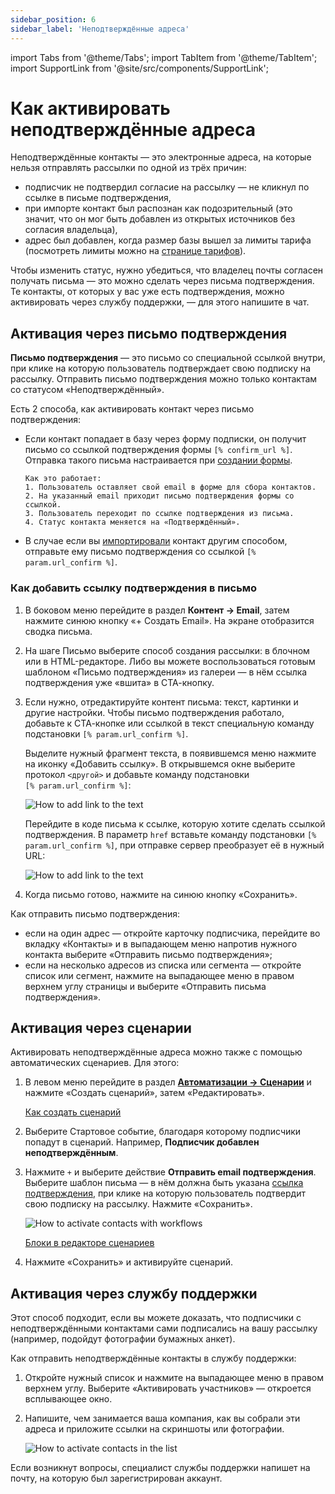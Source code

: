```yaml
---
sidebar_position: 6
sidebar_label: 'Неподтверждённые адреса'
---
```


import Tabs from '@theme/Tabs';
import TabItem from '@theme/TabItem';
import SupportLink from '@site/src/components/SupportLink';

# Как активировать неподтверждённые адреса

Неподтверждённые контакты — это электронные адреса, на которые нельзя отправлять рассылки по одной из трёх причин:

- подписчик не подтвердил согласие на рассылку — не кликнул по ссылке в письме подтверждения,
- при импорте контакт был распознан как подозрительный (это значит, что он мог быть добавлен из открытых источников без согласия владельца),
- адрес был добавлен, когда размер базы вышел за лимиты тарифа (посмотреть лимиты можно на [странице тарифов](https://app.sendsay.ru/billing/plans)).

Чтобы изменить статус, нужно убедиться, что владелец почты согласен получать письма — это можно сделать через письма подтверждения. Те контакты, от которых у вас уже есть подтверждения, можно активировать через службу поддержки, — для этого <SupportLink>напишите в чат</SupportLink>.

## Активация через письмо подтверждения

**Письмо подтверждения** — это письмо со специальной ссылкой внутри, при клике на которую пользователь подтверждает свою подписку на рассылку. Отправить письмо подтверждения можно только контактам со статусом «Неподтверждённый».

Есть 2 способа, как активировать контакт через письмо подтверждения:

- Если контакт попадает в базу через форму подписки, он получит письмо со ссылкой подтверждения формы `[% confirm_url %]`. Отправка такого письма настраивается при [создании формы](https://docs.sendsay.ru/forms/signup-forms#как-создать-форму).

      Как это работает:
      1. Пользователь оставляет свой email в форме для сбора контактов.
      2. На указанный email приходит письмо подтверждения формы со ссылкой.
      3. Пользователь переходит по ссылке подтверждения из письма.
      4. Статус контакта меняется на «Подтверждённый».

- В случае если вы [импортировали](https://docs.sendsay.ru/subscribers/import-and-export/how-to-import-subscribers) контакт другим способом, отправьте ему письмо подтверждения со ссылкой `[% param.url_confirm %]`.

### Как добавить ссылку подтверждения в письмо

1. В боковом меню перейдите в раздел **Контент → Email**, затем нажмите синюю кнопку «+&nbsp;Создать Email». На экране отобразится сводка письма.
2. На шаге Письмо выберите способ создания рассылки: в блочном или в HTML-редакторе. Либо вы можете воспользоваться готовым шаблоном «Письмо подтверждения» из галереи — в нём ссылка подтверждения уже «вшита» в СТА-кнопку.
3. Если нужно, отредактируйте контент письма: текст, картинки и другие настройки. Чтобы письмо подтверждения работало, добавьте к СТА-кнопке или ссылкой в текст специальную команду подстановки `[% param.url_confirm %]`.

   <Tabs>
   <TabItem value="key1" label="В блочном редакторе" default>

   Выделите нужный фрагмент текста, в появившемся меню нажмите на иконку «Добавить ссылку». В открывшемся окне выберите протокол `<другой>` и добавьте команду подстановки <br/>
   `[% param.url_confirm %]`:

   ![How to add link to the text](/img/subscribers/contacts/how-to-activate-inactive-contacts/how-to-add-link-to-the-text-1.gif)

   </TabItem>
   <TabItem value="key2" label="В HTML-редакторе">

   Перейдите в коде письма к ссылке, которую хотите сделать ссылкой подтверждения. В параметр `href` вставьте команду подстановки `[% param.url_confirm %]`, при отправке сервер преобразует её в нужный URL:

   ![How to add link to the text](/img/subscribers/contacts/how-to-activate-inactive-contacts/how-to-add-link-to-the-text-2.gif)

   </TabItem>
   </Tabs>

4. Когда письмо готово, нажмите на синюю кнопку «Сохранить».

Как отправить письмо подтверждения:

- если на один адрес — откройте карточку подписчика, перейдите во вкладку «Контакты» и в выпадающем меню напротив нужного контакта выберите «Отправить письмо подтверждения»;
- если на несколько адресов из списка или сегмента — откройте список или сегмент, нажмите на выпадающее меню в правом верхнем углу страницы и выберите «Отправить письма подтверждения».

## Активация через сценарии

Активировать неподтверждённые адреса можно также с помощью автоматических сценариев. Для этого:

1. В левом меню перейдите в раздел [**Автоматизации → Сценарии**](https://app.sendsay.ru/automation/workflows) и нажмите «Создать сценарий», затем «Редактировать».

   [Как создать сценарий](https://docs.sendsay.ru/automations/automation-with-workflows/workflow-creation#как-создать-сценарий)

2. Выберите Стартовое событие, благодаря которому подписчики попадут в сценарий. Например, **Подписчик добавлен неподтверждённым**.

3. Нажмите `+` и выберите действие **Отправить email подтверждения**. Выберите шаблон письма — в нём должна быть указана [ссылка подтверждения](https://docs.sendsay.ru/subscribers/contacts/how-to-activate-inactive-contacts#как-добавить-ссылку-подтверждения-в-письмо), при клике на которую пользователь подтвердит свою подписку на рассылку. Нажмите «Сохранить».

   ![How to activate contacts with workflows](/img/subscribers/contacts/how-to-activate-inactive-contacts/how-to-activate-contacts-with-workflows.gif)

   [Блоки в редакторе сценариев](https://docs.sendsay.ru/automations/automation-with-workflows/workflow-blocks)

4. Нажмите «Сохранить» и активируйте сценарий.

## Активация через службу поддержки

Этот способ подходит, если вы можете доказать, что подписчики с неподтверждёнными контактами сами подписались на вашу рассылку (например, подойдут фотографии бумажных анкет).

Как отправить неподтверждённые контакты в службу поддержки:

1. Откройте нужный список и нажмите на выпадающее меню в правом верхнем углу. Выберите «Активировать участников» — откроется всплывающее окно.
2. Напишите, чем занимается ваша компания, как вы собрали эти адреса и приложите ссылки на скриншоты или фотографии.

   ![How to activate contacts in the list](/img/subscribers/contacts/how-to-activate-inactive-contacts/how-to-activate-contacts-in-the-list.gif) <br/>

Если возникнут вопросы, специалист службы поддержки напишет на почту, на которую был зарегистрирован аккаунт.
